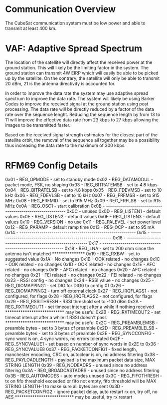 # Communication Overview

The CubeSat communication system must be low power and able to transmit at least 400 km.

# VAF: Adaptive Spread Spectrum
The location of the satellite will directly affect the received power at the ground station. This will likely be the limiting factor in the system. The ground station can transmit 4W EIRP which will easily be able to be picked up by the satellite. On the contrary, the satellite will only be able to transmit 20 dBm, 21 is the antenna directivity is accounted for. 

In order to improve the data rate the system may use adaptive spread spectrum to improve the data rate. The system will likely be using Barker Codes to improve the received signal at the ground station using post processing. The data rate will be directly reduced by a factor of the data rate over the sequence lenght. Reducing the sequence length by from 13 to 11 will improve the effective data rate from 23 kbps to 27 kbps allowing the images to be transmitted faster. 

Based on the received signal strength estimates for the closest part of the satellite orbit, the removal of the sequence all together may be a possibility thus increasing the data rate to the maximum of 300 kbps.

# RFM69 Config Details

0x01 - REG_OPMODE - 		set to standby mode
0x02 - REG_DATAMODUL - 		packet mode, FSK, no shaping
0x03 - REG_BITRATEMSB - 	set to 4.8 kbps
0x04 - REG_BITRATELSB - 	set to 4.8 kbps
0x05 - REG_FDEVMSB - 		set to 10 kHz 
0x06 - REG_FDEVLSB - 		set to 10 kHz 
0x07 - REG_FRFMSB - 		set to 915 MHz
0x08 - REG_FRFMID - 		set to 915 MHz
0x09 - REG_FRFLSB - 		set to 915 MHz
0x0A - REG_OSC1 - 		start calibration
0x0B - ----------------------------------------------------------
0x0C - unused
0x0D - REG_LISTEN1 - 		default values
0x0E - REG_LISTEN2 - 		default values
0x0F - REG_LISTEN3 - 		default values
0x10 - REG_VERSION - 		no use
0x11 - REG_PALEVEL - 		set power level
0x12 - REG_PARAMP - 		default ramp time
0x13 - REG_OCP - 		set to 95 mA
0x14 - ----------------------------------------------------------
0x15 - ----------------------------------------------------------
0x16 - ----------------------------------------------------------
0x17 - ----------------------------------------------------------
0x18 - REG_LNA - 		set to 200 ohm since the antenna isn't matched ***************
0x19 - REG_RXBW - 		set to suggested value
0x1A - No changes 
0x1B - OOK related - 		no changes
0x1C - OOK related - 		no changes
0x1D - OOK related - 		no changes
0x1E - AFC related - 		no changes
0x1F - AFC related - 		no changes
0x20 - AFC related - 		no changes
0x21 - FEI related - 		no changes
0x22 - FEI related - 		no changes
0x23 - RSSI config - 		no changes
0x24 - RSSI value - 		no changes
0x25 - REG_DIOMAPPING1 - 	set DIO for DIO0 to config 01
0x26 - REG_DIOMAPPING2 - 	turn off external clock
0x27 - REG_IRQFLAGS1 - 		not configured, for flags
0x28 - REG_IRQFLAGS2 - 		not configured, for flags
0x29 - REG_RSSITHRESH - 	RSSI threshold set to -100 dBm
0x2A - REG_RXTIMEOUT1 - 	set timeout interupt after a while if nothing received 	*************************** may be useful
0x2B - REG_RXTIMEOUT2 - 	set timeout interupt after a while if RSSI doesn't pass	*************************** may be useful
0x2C - REG_PREAMBLEMSB - 	preamble bytes - set to 3 bytes of preamble
0x2D - REG_PREAMBLELSB - 	preamble bytes - set to 3 bytes of preamble
0x2E - REG_SYNCCONFIG - 	sync word is on, 4 sync words, no errors tolerated
0x2F - REG_SYNCVALUE1 - 	set based on number of sync words in 0x2E
to 
0x36 - REG_SYNCVALUE8
0x37 - REG_PACKETCONFIG1 - 	fixed length, manchester encoding, CRC on, autoclear is on, no address filtering
0x38 - REG_PAYLOADLENGTH - 	payload is the maximum packet data size, MAX STRING LENGTH
0x39 - REG_NODEADRS - 		unused since no address filtering
0x3A - REG_BROADCASTADRS - 	unused since no address filtering
0x3B - REG_AUTOMODES - 		auto modes unused
0x3C - REG_FIFOTHRESH - 	tx on fifo threshold exceeded or fifo not empty, fifo threshold will be MAX STRING LENGTH-1 to make sure all bytes are sent
0x3D - REG_PACKETCONFIG2 - 	ignore packet delay, auto restart rx on, try off, no AES *************************** may be useful, try rx restart



